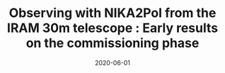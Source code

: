---
title: "Observing with NIKA2Pol from the IRAM 30m telescope : Early results on the commissioning phase"
collection: publications
permalink: /publication/2020-06-01-Observing-with-NIKA2Pol-from-the-IRAM-30m-telescope-Early-results-on-the-commissioning-phase
date: 2020-06-01
venue: 'In the proceedings of mm Universe @ NIKA2 - Observing the mm Universe with the NIKA2 Camera'
citation: ' A. {Ritacco},  R. {Adam},  P. {Ade},  H. {Ajeddig},  P. {Andr{\&apos;e}},  A. {Andrianasolo},  H. {Aussel},  A. {Beelen},  A. {Beno{\^\i}t},  A. {Bideaud},  O. {Bourrion},  M. {Calvo},  A. {Catalano},  B. {Comis},  M. {De Petris},  F. {D{\&apos;e}sert},  S. {Doyle},  E. {Driessen},  A. {Gomez},  J. {Goupy},  F. {K{\&apos;e}ruzor{\&apos;e}},  C. {Kramer},  B. {Ladjelate},  G. {Lagache},  S. {Leclercq},  J. {Lestrade},  J. {Mac{\&apos;\i}as-P{\&apos;e}rez},  P. {Mauskopf},  A. {Maury},  F. {Mayet},  A. {Monfardini},  L. {Perotto},  G. {Pisano},  N. {Ponthieu},  V. {Rev{\&apos;e}ret},  C. {Romero},  H. {Roussel},  F. {Ruppin},  K. {Schuster},  Y. {Shimajiri},  S. {Shu},  A. {Sievers},  C. {Tucker},  R. {Zylka}, &quot;Observing with NIKA2Pol from the IRAM 30m telescope : Early results on the commissioning phase.&quot; In the proceedings of mm Universe @ NIKA2 - Observing the mm Universe with the NIKA2 Camera, 2020.'
---